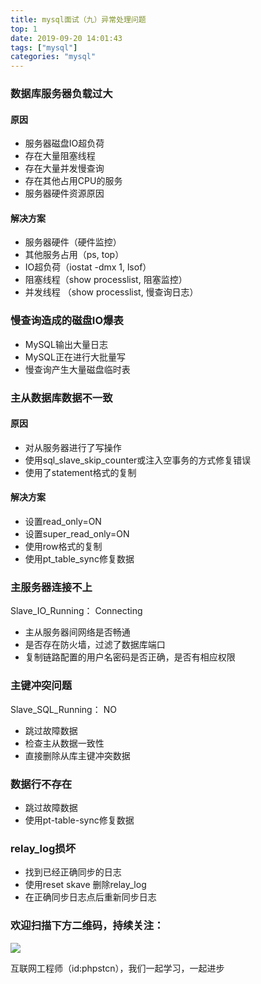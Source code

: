 ```yaml
---
title: mysql面试（九）异常处理问题
top: 1
date: 2019-09-20 14:01:43
tags: ["mysql"]
categories: "mysql"
---
```


### 数据库服务器负载过大

#### 原因

* 服务器磁盘IO超负荷
* 存在大量阻塞线程
* 存在大量并发慢查询
* 存在其他占用CPU的服务
* 服务器硬件资源原因

#### 解决方案

* 服务器硬件（硬件监控）
* 其他服务占用（ps, top）
* IO超负荷（iostat -dmx 1, lsof）
* 阻塞线程（show processlist, 阻塞监控）
* 并发线程 （show processlist, 慢查询日志）

### 慢查询造成的磁盘IO爆表

* MySQL输出大量日志
* MySQL正在进行大批量写
* 慢查询产生大量磁盘临时表

### 主从数据库数据不一致

#### 原因

* 对从服务器进行了写操作
* 使用sql_slave_skip_counter或注入空事务的方式修复错误
* 使用了statement格式的复制

#### 解决方案

* 设置read_only=ON
* 设置super_read_only=ON
* 使用row格式的复制
* 使用pt_table_sync修复数据

### 主服务器连接不上

Slave_IO_Running： Connecting

* 主从服务器间网络是否畅通
* 是否存在防火墙，过滤了数据库端口
* 复制链路配置的用户名密码是否正确，是否有相应权限

### 主键冲突问题

Slave_SQL_Running： NO

* 跳过故障数据
* 检查主从数据一致性
* 直接删除从库主键冲突数据

### 数据行不存在

* 跳过故障数据
* 使用pt-table-sync修复数据

### relay_log损坏

* 找到已经正确同步的日志
* 使用reset skave 删除relay_log
* 在正确同步日志点后重新同步日志

### 欢迎扫描下方二维码，持续关注：

![](http://ww1.sinaimg.cn/large/a616b9a4gy1g4xzv954a4j20760763yo.jpg)

互联网工程师（id:phpstcn），我们一起学习，一起进步

